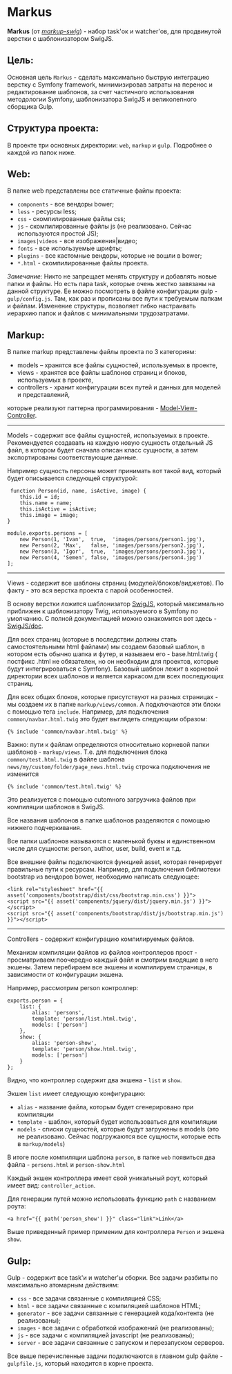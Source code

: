 Markus
========================

**Markus** (от *[markup-swig]*) - набор task'ок и watcher'ов, для продвинутой верстки с шаблонизатором SwigJS. 

Цель:
------------

Основная цель `Markus` - сделать максимально быструю интеграцию верстку с Symfony framework, минимизировав затраты на перенос и редактирование шаблонов, за счет частичного использования методологии Symfony, шаблонизатора SwigJS и великолепного сборщика Gulp.

Структура проекта:
------------

В проекте три основных директории: `web`, `markup` и `gulp`. Подробнее о каждой из папок ниже.

Web:
------------
В папке web представлены все статичные файлы проекта: 
- `components` - все вендоры bower;
- `less` - ресурсы less;
- `css`  - скомпилированные файлы css;
- `js` - скомпилированные файлы js (не реализовано. Сейчас используются простой JS);
- `images|videos` - все изображения|видео;
- `fonts` - все используемые шрифты;
- `plugins` - все кастомные вендоры, которые не вошли в bower;
- `*.html` - скомпилированные файлы проекта.

*Замечание:* Никто не запрещает менять структуру и добавлять новые папки и файлы. Но есть пара task, которые очень жестко завязаны на данной структуре. Ее можно посмотреть в файле конфигурации gulp - `gulp/config.js`. Там, как раз и  прописаны все пути к требуемым папкам и файлам.  Изменение структуры, позволяет гибко настраивать иерархию папок и файлов с минимальными трудозатратами.

Markup:
------------

В папке markup представлены файлы проекта по 3 категориям:
- models – хранятся все файлы сущностей, используемых в проекте,
- views - хранятся все файлы шаблонов страниц и блоков, используемых в проекте, 
- controllers - хранит конфигурации всех путей и данных для моделей и представлений,

которые реализуют паттерна программирования - [Model-View-Controller]. 

***

Models  - содержит  все файлы сущностей, используемых в проекте. Рекомендуется создавать на каждую новую сущность отдельный JS файл, в котором будет сначала описан класс сущности, а затем экспортированы соответствующие данные. 

Например сущность персоны может принимать вот такой вид, который будет описывается следующей структурой:

```shell
 function Person(id, name, isActive, image) {
    this.id = id;
    this.name = name;
    this.isActive = isActive;
    this.image = image;
}

module.exports.persons = [
    new Person(1, 'Ivan',  true,  'images/persons/person1.jpg'),
    new Person(2, 'Max',   false, 'images/persons/person2.jpg'),
    new Person(3, 'Igor',  true,  'images/persons/person3.jpg'),
    new Person(4, 'Semen', false, 'images/persons/person4.jpg')
];
``` 

***

Views - содержит все шаблоны страниц (модулей/блоков/виджетов). По факту - это вся верстка проекта с парой особенностей.

В основу верстки ложится шаблонизатор [SwigJS], который максимально приближен к шаблонизатору Twig, используемого в Symfony по умолчанию. С полной документацией можно ознакомится вот здесь - [SwigJS/doc].

Для всех страниц (которые в последствии должны стать самостоятельными html файлами) мы создаем базовый шаблон, в котором есть обычно шапка и футер, и называем его - base.html.twig ( постфикс .html не обязателен, но он необходим для проектов, которые будут интегрироваться с Symfony). Базовый шаблон лежит в корневой директории всех шаблонов и является каркасом для всех последующих страниц.

Для всех общих блоков, которые присутствуют на разных страницах - мы создаем их в папке `markup/views/common`. А подключаются эти блоки с помощью тега `include`. Например, для подключения `common/navbar.html.twig` это будет выглядеть следующим образом:  

```shell
{% include 'common/navbar.html.twig' %}
``` 
Важно: пути к файлам определяются относительно корневой папки шаблонов - `markup/views`. Т.е. для подключения блока `common/test.html.twig` в файле шаблона `news/my/custom/folder/page_news.html.twig` строчка подключения не изменится

```shell
{% include 'common/test.html.twig' %}
``` 
Это реализуется с помощью cutomного загрузчика файлов при компиляции шаблонов в SwigJS.

Все названия шаблонов в папке шаблонов разделяются с помощью нижнего подчеркивания.

Все папки шаблонов называются с маленькой буквы и единственном числе для сущности: person, author, user, build, event и т.д.

Все внешние файлы подключаются функцией asset, которая генерирует правильные пути к ресурсам. Например, для подключения библиотеки bootstrap из вендоров bower, необходимо написать следующее:
```shell
<link rel="stylesheet" href="{{ asset('components/bootstrap/dist/css/bootstrap.min.css') }}">
<script src="{{ asset('components/jquery/dist/jquery.min.js') }}"></script>
<script src="{{ asset('components/bootstrap/dist/js/bootstrap.min.js') }}"></script>
``` 

***

Controllers - содержит конфигурацию компилируемых файлов. 

Механизм компиляции файлов из файлов контроллеров прост - просматриваем поочередно каждый файл и смотрим входящие в него экшены. Затем перебираем все экшены и компилируем страницы, в зависимости от конфигурации экшена.

Например, рассмотрим person контроллер:

```shell
exports.person = {
    list: {
        alias: 'persons',
        template: 'person/list.html.twig',
        models: ['person']
    },
    show: {
        alias: 'person-show',
        template: 'person/show.html.twig',
        models: ['person']
    }
};
``` 

Видно, что контроллер содержит два экшена - `list` и `show`. 

Экшен `list` имеет следующую конфигурацию:
- `alias` - название файла, которым будет сгенерировано при компиляции
- `template` - шаблон, который будет использоваться для компиляции
- `models` - списки сущностей, которые будут загружены в models (это не реализовано. Сейчас подгружаются все сущности, которые есть в `markup/models`)

В итоге после компиляции шаблона `person`, в папке `web` появиться два файла - `persons.html` и `person-show.html`

Каждый экшен контроллера имеет свой уникальный роут, который имеет вид: `controller_action`.

Для генерации путей можно использовать функцию `path` с названием роута:

```shell
<a href="{{ path('person_show') }}" class="link">Link</a>
```

Выше приведенный пример применим для контроллера `Person` и экшена `show`.


Gulp:
------------

Gulp - содержит все task'и и watcher'ы сборки. Все задачи разбиты по максимально атомарным действиям:
- `css` - все задачи связанные с компиляцией CSS;
- `html` - все задачи связанные с компиляцией шаблонов HTML;
- `generator` - все задачи связанные с генерацией кода/контента (не реализованы);
- `images` - все задачи с обработкой изображений (не реализованы);
- `js` - все задачи с компиляцией javascript (не реализованы);
- `server` - все задачи связанные с запуском и перезапуском серверов.

Все выше перечисленные задачи подключаются в главном gulp файле - `gulpfile.js`, который находится в корне проекта.

[markup-swig]: https://github.com/Fafnur/markup-swig
[Model-View-Controller]: https://ru.wikipedia.org/wiki/Model-View-Controller
[SwigJS]: http://paularmstrong.github.io/swig/
[SwigJS/doc]: http://paularmstrong.github.io/swig/docs/
